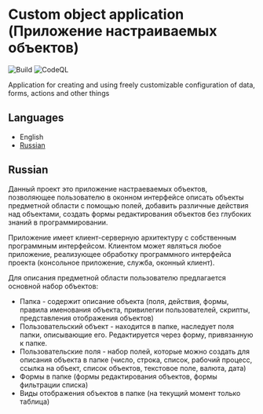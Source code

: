 # Custom object application (Приложение настраиваемых объектов)

![Build](https://github.com/Akeloya/CustomObjectApplication/workflows/.NET%20Core/badge.svg)
![CodeQL](https://github.com/Akeloya/CustomObjectApplication/workflows/CodeQL/badge.svg)

Application for creating and using freely customizable configuration of data, forms, actions and other things

## Languages

- English
- [Russian](#Russian)

## Russian

Данный проект это приложение настраеваемых объектов, позволяющее пользователю в оконном интерфейсе описать объекты предметной области с помощью полей, добавить различные действия над объектами, создать формы редактирования объектов без глубоких знаний в программировании.

Приложение имеет клиент-серверную архитектуру с собственным программным интерфейсом. Клиентом может являться любое приложение, реализующее обработку программного интерфейса проекта (консольное приложение, служба, оконный клиент).

Для описания предметной области пользователю предлагается основной набор объектов:

- Папка - содержит описание объекта (поля, действия, формы, правила именования объекта, привилегии пользователей, скрипты, представления отображения объектов)
- Пользовательский объект - находится в папке, наследует поля папки, описывающие его. Редактируется через форму, привязанную к папке.
- Пользовательские поля - набор полей, которые можно создать для описания объекта в папке (число, строка, список, рабочий процесс, ссылка на объект, список объектов, текстовое поле, валюта, дата)
- Формы в папке (формы редактирования объектов, формы фильтрации списка)
- Виды отображения объектов в папке (на текущий момент только таблица)
